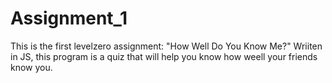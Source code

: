 # Assignment_1

This is the first levelzero assignment: "How Well Do You Know Me?"
Wriiten in JS, this program is a quiz that will help you know how weell your friends know you.
